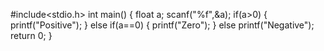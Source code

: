 #include<stdio.h>
int main()
{
float a;
scanf("%f",&a);
if(a>0)
{
printf("Positive");
}
else if(a==0)
{
printf("Zero");
}
else
printf("Negative");
return 0;
}
